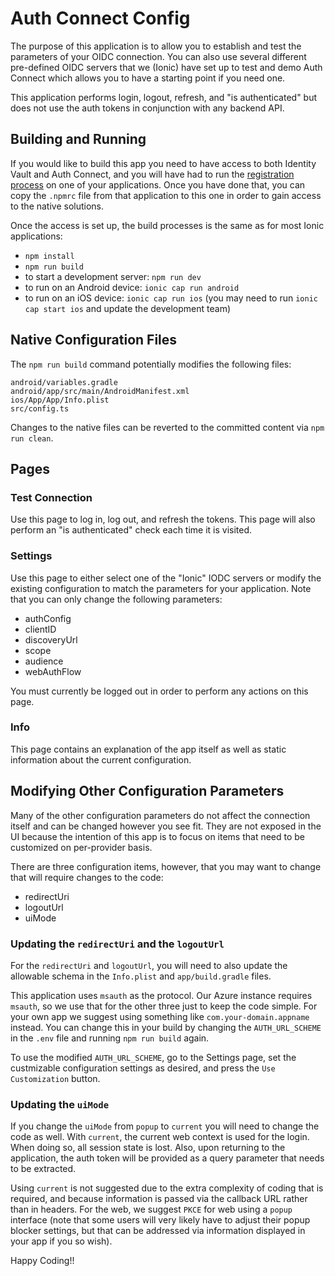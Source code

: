# Auth Connect Config

The purpose of this application is to allow you to establish and test the parameters of your OIDC connection. You can
also use several different pre-defined OIDC servers that we (Ionic) have set up to test and demo Auth Connect which
allows you to have a starting point if you need one.

This application performs login, logout, refresh, and "is authenticated" but does not use the auth tokens in conjunction with any backend API.

## Building and Running

If you would like to build this app you need to have access to both Identity Vault and Auth Connect, and you will have had to run the <a href="https://ionic.io/docs/supported-plugins/setup#register-your-product-key" target="_blank">registration process</a> on one of your applications. Once you have done that, you can copy the `.npmrc` file from that application to this one in order to gain access to the native solutions.

Once the access is set up, the build processes is the same as for most Ionic applications:

- `npm install`
- `npm run build`
- to start a development server: `npm run dev`
- to run on an Android device: `ionic cap run android`
- to run on an iOS device: `ionic cap run ios` (you may need to run `ionic cap start ios` and update the development team)

## Native Configuration Files

The `npm run build` command potentially modifies the following files:

```shell
android/variables.gradle
android/app/src/main/AndroidManifest.xml
ios/App/App/Info.plist
src/config.ts
```

Changes to the native files can be reverted to the committed content via `npm run clean`.

## Pages

### Test Connection

Use this page to log in, log out, and refresh the tokens. This page will also perform an "is authenticated" check each time it is visited.

### Settings

Use this page to either select one of the "Ionic" IODC servers or modify the existing configuration to match the parameters for your application. Note that you can only change the following parameters:

- authConfig
- clientID
- discoveryUrl
- scope
- audience
- webAuthFlow

You must currently be logged out in order to perform any actions on this page.

### Info

This page contains an explanation of the app itself as well as static information about the current configuration.

## Modifying Other Configuration Parameters

Many of the other configuration parameters do not affect the connection itself and can be changed however you see fit.
They are not exposed in the UI because the intention of this app is to focus on items that need to be customized on
per-provider basis.

There are three configuration items, however, that you may want to change that will require changes to the code:

- redirectUri
- logoutUrl
- uiMode

### Updating the `redirectUri` and the `logoutUrl`

For the `redirectUri` and `logoutUrl`, you will need to also update the allowable schema in the `Info.plist` and
`app/build.gradle` files.

This application uses `msauth` as the protocol. Our Azure instance requires `msauth`, so we use that for the other
three just to keep the code simple. For your own app we suggest using something like `com.your-domain.appname` instead.
You can change this in your build by changing the `AUTH_URL_SCHEME` in the `.env` file and running `npm run build` again.

To use the modified `AUTH_URL_SCHEME`, go to the Settings page, set the custmizable configuration settings as desired,
and press the `Use Customization` button.

### Updating the `uiMode`

If you change the `uiMode` from `popup` to `current` you will need to change the code as well.
With `current`, the current web context is used for the login. When doing so, all session state is lost. Also, upon
returning to the application, the auth token will be provided as a query parameter that needs to be extracted.

Using `current` is not suggested due to the extra complexity of coding that is required, and because information is passed via the callback URL rather than in headers. For the web, we suggest `PKCE` for web using a `popup` interface (note that some users will very likely have to adjust their popup blocker settings, but that can be addressed via information displayed in your app if you so wish).

Happy Coding!!
